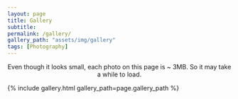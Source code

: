 ```yaml
---
layout: page
title: Gallery
subtitle: 
permalink: /gallery/
gallery_path: "assets/img/gallery"
tags: [Photography]
---
```


<p style="text-align: center;">
Even though it looks small, each photo on this page is ~ 3MB. So it may take a while to load. 
</p>

{% include gallery.html gallery_path=page.gallery_path %}